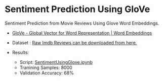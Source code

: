 # Sentiment Prediction Using GloVe
 Sentiment Prediction from Movie Reviews Using Glove Word Embeddings.

* [GloVe - Global Vector for Word Representation | Word Embeddings](<https://nlp.stanford.edu/projects/glove/>)

* Dataset : [Raw Imdb Reviews can be downloaded from here.](http://mng.bz/0tIo)
* Results:
  * Script: [SentimentUsingGlove.ipynb]('./SentimentUsingGlove.ipynb')
  * Tranining Samples: 8000
  * Validation Accuracy: 68%

